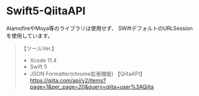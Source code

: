 # Swift5-QiitaAPI

AlamofireやMoya等のライブラリは使用せず、
SWiftデフォルトのURLSessionを使用しています。

> 【ツールVer.】
>- Xcode 11.4
>- Swift 5
>- JSON Formatter(chrome拡張機能)
> 【QiitaAPI】
https://qiita.com/api/v2/items?page=1&per_page=20&query=qiita+user%3AQiita


